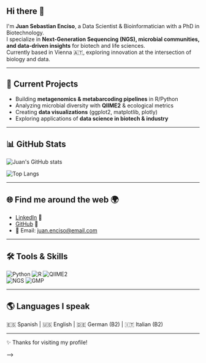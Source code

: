 ## Hi there 👋


I'm **Juan Sebastian Enciso**, a Data Scientist & Bioinformatician with a PhD in Biotechnology.  
I specialize in **Next-Generation Sequencing (NGS), microbial communities, and data-driven insights** for biotech and life sciences.  
Currently based in Vienna 🇦🇹, exploring innovation at the intersection of biology and data.

---

## 🔭 Current Projects
- Building **metagenomics & metabarcoding pipelines** in R/Python  
- Analyzing microbial diversity with **QIIME2** & ecological metrics  
- Creating **data visualizations** (ggplot2, matplotlib, plotly)  
- Exploring applications of **data science in biotech & industry**  

---

## 📊 GitHub Stats

![Juan's GitHub stats](https://github-readme-stats-git-masterrstaa-rickstaa.vercel.app/api?username=Juan_Enciso&show_icons=true&theme=default)

![Top Langs](https://github-readme-stats-git-masterrstaa-rickstaa.vercel.app/api/top-langs/?username=Juan_Enciso&layout=compact&theme=default)



---

## 🌐 Find me around the web 🌍
- [LinkedIn](https://www.linkedin.com/in/juanenciso) 💼  
- [GitHub](https://github.com/juanenciso) 🧬  
- 📧 Email: juan.enciso@email.com  

---

## 🛠️ Tools & Skills
![Python](https://img.shields.io/badge/Python-3.10-blue) 
![R](https://img.shields.io/badge/R-4.3-green) 
![QIIME2](https://img.shields.io/badge/QIIME2-Metabarcoding-orange)  
![NGS](https://img.shields.io/badge/NGS-Analysis-purple) 
![GMP](https://img.shields.io/badge/Quality-GMP-lightgrey)

---

## 🌎 Languages I speak
🇪🇸 Spanish | 🇺🇸 English | 🇩🇪 German (B2) | 🇮🇹 Italian (B2)  

---

✨ Thanks for visiting my profile!

-->
